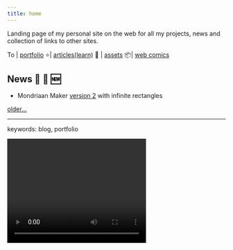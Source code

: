 ```yaml
---
title: home
---
```


<!--# boukew99 root 🥦 ![favicon](favicon.ico) 🔖 🔗-->
Landing page of my personal site on the web for all my projects, news and collection of links to other sites.

To | [portfolio](portfolio.md) ⭐| [articles(learn)](articles.md) 🧻 | [assets](assets) 📦| [web comics](web_comics)

## News 📰 📅 🆕
- Mondriaan Maker [version 2](https://itch.io/embed-upload/6017377?color=fac901) with infinite rectangles

[older...](news.md)

---

keywords: blog, portfolio

<video width="320" height="240" controls>
  <source src="mondriaan_maker.webm" type="video/webm">
  Your browser does not support the video tag.
</video>
